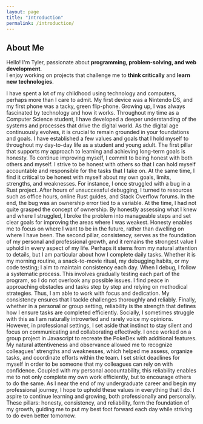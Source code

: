 ```yaml
---
layout: page
title: "Introduction"
permalink: /introduction/
---
```

## About Me

Hello! I'm Tyler, passionate about **programming, problem-solving, and web development**.  
I enjoy working on projects that challenge me to **think critically** and **learn new technologies**.  

I have spent a lot of my childhood using technology and computers, perhaps more than I care to admit. My first device was a Nintendo DS, and my first phone was a tacky, green flip-phone. Growing up, I was always fascinated by technology and how it works. Throughout my time as a Computer Science student, I have developed a deeper understanding of the systems and processes that drive the digital world. As the digital age continuously evolves, it is crucial to remain grounded in your foundations and goals. I have established a few values and goals that I hold myself to throughout my day-to-day life as a student and young adult. 
The first pillar that supports my approach to learning and achieving long-term goals is honesty. To continue improving myself, I commit to being honest with both others and myself. I strive to be honest with others so that I can hold myself accountable and responsible for the tasks that I take on. At the same time, I find it critical to be honest with myself about my own goals, limits, strengths, and weaknesses. For instance, I once struggled with a bug in a Rust project. After hours of unsuccessful debugging, I turned to resources such as office hours, online Rust guides, and Stack Overflow forums. In the end, the bug was an ownership error tied to a variable. At the time, I had not quite grasped the concept of ownership. By honestly assessing what I knew and where I struggled, I broke the problem into manageable steps and set clear goals for improving the areas where I was weakest. Honesty enables me to focus on where I want to be in the future, rather than dwelling on where I have been. 
The second pillar, consistency, serves as the foundation of my personal and professional growth, and it remains the strongest value I uphold in every aspect of my life. Perhaps it stems from my natural attention to details, but I am particular about how I complete daily tasks. Whether it is my morning routine, a snack-to-movie ritual, my debugging habits, or my code testing; I aim to maintain consistency each day. When I debug, I follow a systematic process. This involves gradually testing each part of the program, so I do not overlook any possible issues. I find peace in approaching obstacles and tasks step by step and relying on methodical strategies. Thus, I am able to work with focus and dedication. My consistency ensures that I tackle challenges thoroughly and reliably. 
Finally, whether in a personal or group setting, reliability is the strength that defines how I ensure tasks are completed efficiently. Socially, I sometimes struggle with this as I am naturally introverted and rarely voice my opinions. However, in professional settings, I set aside that instinct to stay silent and focus on communicating and collaborating effectively. I once worked on a group project in Javascript to recreate the PokeDex with additional features. My natural attentiveness and observance allowed me to recognize colleagues’ strengths and weaknesses, which helped me assess, organize tasks, and coordinate efforts within the team. I set strict deadlines for myself in order to be someone that my colleagues can rely on with confidence. Coupled with my personal accountability, this reliability enables me to not only complete my own work efficiently, but to encourage others to do the same. 
As I near the end of my undergraduate career and begin my professional journey, I hope to uphold these values in everything that I do. I aspire to continue learning and growing, both professionally and personally. These pillars: honesty, consistency, and reliability, form the foundation of my growth, guiding me to put my best foot forward each day while striving to do even better tomorrow.

